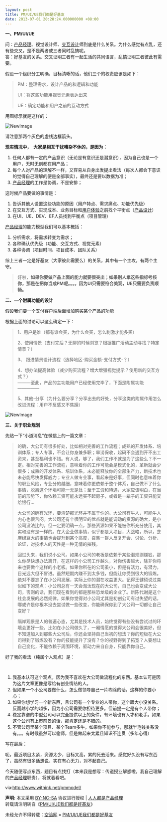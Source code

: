```yaml
---
layout: post
title: PM/UI/UE我们都是好基友
date: 2013-07-01 20:28:24.000000000 +08:00
---
```


**一、PM/UI/UE**

问：<span class="wp_keywordlink_affiliate">[产品经理](http://www.woshipm.com/tag/%E4%BA%A7%E5%93%81%E7%BB%8F%E7%90%86 "产品经理")</span>、视觉设计师、<span class="wp_keywordlink_affiliate">[交互设计](http://www.woshipm.com/tag/%E4%BA%A4%E4%BA%92%E8%AE%BE%E8%AE%A1 "交互设计")</span>师到底是什么关系。为什么感觉有点乱，还有些交叉，是不是两者或三者同时乱搞呢。  
 答：好基友的关系。交叉证明三者有一起生活的共同语言，乱搞证明三者彼此有需要。

假设一个组织分工明确，目标清晰的话，他们三个的权责应该是如下：

> PM：整理需求，设计产品的和逻辑和功能
> 
> UI：将这些功能用视觉元素表达出来
> 
> UE：确定功能和用户之前的互动方式

用图标示就是这样的：

![NewImage](http://www.woshipm.com/wp-content/uploads/2013/07/68cbcf29c83fb0271199b52e8d81485e.png "NewImage.png")

请注意那两个灰色的虚线边框箭头。

**现实情况中，  大家是相互干扰嘈杂不休的，是因为：**

1. 任何人都有一定的产品意识（无论是有意识还是潜意识），因为自己也是一个用户，无时无刻都在用产品；
2. 每个人对产品的理解不一样，又容易从自身出发提出看法（每次人都会下意识的觉得自己理解的便是全部事实），最终还是要以数据为准；
3. <span class="wp_keywordlink_affiliate">[产品经理](http://www.woshipm.com/tag/pmd "查看 产品经理 中的全部文章")</span>的工作是协调，不是安排；

这时候产品要做的事情是：

1. 告诉其他人设置这些功能的原因（用户特点、需求痛点、功能优先级）
2. 在交互方式、实现成本、业务目标和<span class="wp_keywordlink_affiliate">[用户体验](http://www.woshipm.com/tag/ue "查看 用户体验 中的全部文章")</span>之前找个平衡点（<span class="wp_keywordlink_affiliate">[产品设计](http://www.woshipm.com/tag/%E4%BA%A7%E5%93%81%E8%AE%BE%E8%AE%A1 "产品设计")</span>）
3. 在UI、UE、DEV、EF人员找到平衡点（项目管理）

<span class="wp_keywordlink_affiliate">[产品经理](http://www.woshipm.com/tag/pmd "查看 产品经理 中的全部文章")</span>的能力模型我们可以基本概括：

1. 分析需求，将需求转变为需求；
2. 各种确认优先级（功能、交互方式、视觉元素）
3. 各种协调（项目时间、项目成本、团队关系）

综上三者一定是好基友（大家彼此需要么）的关系，其中有一个主攻，有两个主守。

> 好啦，**如果你要做产品上面的能力就要很突出；如果别人拿这些指标考核你，那是在把你当成PM呢。。。。因为UI只需要符合美观，UE只需要负责顺畅。**

**二、一个附属功能的设计**

假设我们要一个支付客户端后面增加购买某个产品的功能

根据上面的讨论可以这么确定一下：

> 1、用户是谁（都有谁会买，为什么会买，怎么刺激才能多买）
> 
> 2、使用情景（支付完后？无聊的时候浏览？根据推广活动主动寻找？特定情景？）
> 
> 3、 跟进情景设计流程（选择地区-购买金额-支付方式-？）
> 
> 4、想办法提高体验（减少购买流程？增大增强视觉提示？使用新的交互方式？）  
>  ———至此，产品的主功能用户已经使用完毕了，下面是附属功能—————
> 
> 5、其他-分享（为什么要分享？分享出去的好处，分享这类的附属作用怎么改进流程：用户不反感又不焦躁）

![NewImage](http://www.woshipm.com/wp-content/uploads/2013/07/136ed2dde6b0c95f8199a775bb530b79.png "NewImage.png")

**三、关于职业规划**

先贴一下“小道消息”在微信上的一篇文章：

> 的确，大公司有很多好处，比如相对完善的工作流程；成熟的开发体系、培训体系；专人专事，不会让你身兼多职；旱涝保收，起码不会遇到开不出工资来，甚至福利也不错。有人说，够了，我们工作不就是为了这些么？不一定。相对完善的工作流程，意味着你的工作可能会是模式化的，革新就会少很多；成熟的开发体系、培训体系，未必能释放你的全部生产力，新技术也未必能尽快发挥威力；专业人做专业事，看起来是好事，但同时也意味着你的职业风险，专业分的越细，意味着你更依赖于整个体系，自己做不了什么事情，脱离这个环境可能一无是处；至于工资和待遇，大家应该明白，在当前的形势下，你依赖工资可能永远买不起房子，或者是一辈子的工资只能交给银行…
> 
> 大公司的确有光环，要清楚那光环并不属于你的。大公司有牛人，可能牛人内心也很苦闷。大公司还有个很明显的优点就是能调动的资源的确大，是小公司没法比的。但一定要明确一点，那些资源如果不能被你所充分使用，其实和没有是一样的。在大企业做事情，似乎都是大项目，大战略，所以，芝麻绿豆大的事情也会提升到某个高度，召集一群人反复开会、讨论、分析、论证，对技术人的天性是一种无情的摧残。
> 
> 回过头来，我们说小公司。如果小公司的老板是依赖于某些潜规则赚钱，那么你尽快想办法离开，在这样的小公司工作越久，对你伤害越大，除非你将来也要做个这样的小老板。如果你所在的公司虽小，但是有活力，有潜力，目光远大但不冒进。虽然短期内赚不到太多钱，但能让你受到很大的锻炼。绝对不要忘了在小公司发展，实际上你的潜在收益更大。记得王健硕说过类似如下的观点：小公司总有一天会淘汰现在的大公司，自己也会变成大公司，否则的话，我们现在看到的都是那些恐龙级的企业了。新陈代谢是这个社会发展的必然规律。如果你觉得对小公司尤其是初创公司有过失望的话，哪或许是你根本没去尝试做一些改变，你能确保你到了大公司一切都让自己变好？
> 
> 隔岸观景是人的普遍心态，尤其是技术人员，始终觉得有些没有尝试过的环境会更好一些，比如在小公司做久了，一厢情愿的觉得大公司会很美好，但不知道加入到那些大公司后，你还会坚持自己当初的想法？你的短板在大公司得到了锻炼没有？你的技能提升了没有？你的视野得到了拓宽？人要想让自己变化，不能依赖于周围环境，驱动力来自自身，只能靠你自己。

好了我的看法（纯属个人观点）是：

 

1. 我基本认可这个观点，因为我不喜欢在大公司做流程化的东西。基本认可是因为这片文章更像是写给有创业情结的人。
2. 但如果一个小公司要做什么，怎么做领导自己一片糊涂的话，这样的你要小心；
3. 如果你想学习一个新东西，且公司有一个专业的人带你，这个跟大小没关系。反而越小学的越多，因为小公司需要你担待更多。但前提一定是有个人带你；
4. 稳定靠谱的中型公司可以完全提供以上的条件，有环境也有人才和老手。如果这个公司有上市前景的话，那肯定还是不错的。
5. 不管公司里某个项目、某个Team多牛，如果你不能参与，那就半毛钱关系没有。。。有时候虽然可以偷师，但是做起来太累且知识不连贯（多年心得）

写在最后：

呃，最近项目太紧，资源太少，目标又高，累的死去活来。感觉好久没有写东西了，虽然有很多话想说，实在有心无力，对不起自己。

今天随便写点东西，题目有点找打（本来我是想写：传道授业解惑啦，我自己理解的<span class="wp_keywordlink_affiliate">[产品经理](http://www.woshipm.com/tag/pmd "查看 产品经理 中的全部文章")</span>职责），将就着看吧。

via:http://www.withink.net/pmmodel/

<span style="font-weight:bold">声明:</span> 本文采用 [BY-NC-SA](http://creativecommons.org/licenses/by-nc-sa/3.0/ "署名-非商业性使用-相同方式共享") 协议进行授权 | [人人都是产品经理](http://www.woshipm.com/)  
转载请注明转自《[PM/UI/UE我们都是好基友](http://www.woshipm.com/pmd/32673.html "PM/UI/UE我们都是好基友")》

未经允许不得转载：[空洽网](http://kongqia.com) » [PM/UI/UE我们都是好基友](http://kongqia.com/12203.html)


